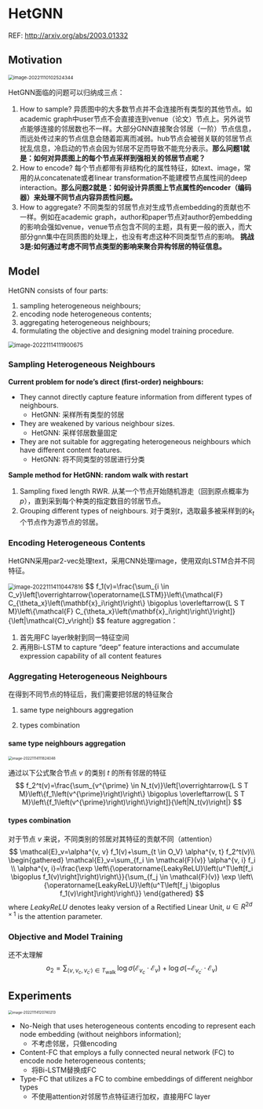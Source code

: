 # HetGNN
REF: http://arxiv.org/abs/2003.01332
## Motivation

<img src="./assets/image-20221110102524344.png" alt="image-20221110102524344" style="zoom: 67%;" />

HetGNN面临的问题可以归纳成三点：

1. How to sample? 异质图中的大多数节点并不会连接所有类型的其他节点。如academic graph中user节点不会直接连到venue（论文）节点上。另外说节点能够连接的邻居数也不一样。大部分GNN直接聚合邻居（一阶）节点信息，而远处传过来的节点信息会随着距离而减弱。hub节点会被弱关联的邻居节点扰乱信息，冷启动的节点会因为邻居不足而导致不能充分表示。**那么问题1就是：如何对异质图上的每个节点采样到强相关的邻居节点呢？**
2. How to encode? 每个节点都带有非结构化的属性特征，如text、image，常用的从concatenate或者linear transformation不能建模节点属性间的deep interaction。**那么问题2就是：如何设计异质图上节点属性的encoder（编码器）来处理不同节点内容异质性问题。**
3. How to aggregate? 不同类型的邻居节点对生成节点embedding的贡献也不一样。例如在academic graph，author和paper节点对author的embedding的影响会强如venue，venue节点包含不同的主题，具有更一般的嵌入，而大部分gnn集中在同质图的处理上，也没有考虑这种不同类型节点的影响。 **挑战3是:如何通过考虑不同节点类型的影响来聚合异构邻居的特征信息。**



## Model

HetGNN consists of four parts:

1. sampling heterogeneous neighbours;
2. encoding node heterogeneous contents; 
3. aggregating heterogeneous neighbours; 
4. formulating the objective and designing model training procedure.

<img src="./assets/image-20221114111900675.png" alt="image-20221114111900675" style="zoom:80%;" />



### Sampling Heterogeneous Neighbours

**Current problem for node’s direct (first-order) neighbours:**

* They cannot directly capture feature information from different types of neighbours.
  * HetGNN: 采样所有类型的邻居
* They are weakened by various neighbour sizes. 
  * HetGNN: 采样邻居数量固定
* They are not suitable for aggregating heterogeneous neighbours which have different content features.
  * HetGNN: 将不同类型的邻居进行分类

**Sample method for HetGNN: random walk with restart**

1. Sampling fixed length RWR. 从某一个节点开始随机游走（回到原点概率为$p$），直到采到每个种类的指定数目的邻居节点。
2. Grouping different types of neighbours. 对于类别$t$，选取最多被采样到的$k_t$个节点作为源节点的邻居。



### Encoding Heterogeneous Contents

HetGNN采用par2-vec处理text，采用CNN处理image，使用双向LSTM合并不同特征。

<img src="./assets/image-20221114110447816.png" alt="image-20221114110447816" style="zoom: 80%;" />
$$
f_1(v)=\frac{\sum_{i \in C_v}\left[\overrightarrow{\operatorname{LSTM}}\left\{\mathcal{F} C_{\theta_x}\left(\mathbf{x}_i\right)\right\} \bigoplus \overleftarrow{L S T M}\left\{\mathcal{F} C_{\theta_x}\left(\mathbf{x}_i\right)\right\}\right]}{\left|\mathcal{C}_v\right|}
$$
feature aggregation：

1. 首先用FC layer映射到同一特征空间
2. 再用Bi-LSTM to capture “deep” feature interactions and accumulate expression capability of all content features



### Aggregating Heterogeneous Neighbours

在得到不同节点的特征后，我们需要把邻居的特征聚合

1. same type neighbours aggregation 

2. types combination



#### same type neighbours aggregation 

<img src="./assets/image-20221114111824048.png" alt="image-20221114111824048" style="zoom: 50%;" />

通过以下公式聚合节点 $v$ 的类别 $t$ 的所有邻居的特征
$$
f_2^t(v)=\frac{\sum_{v^{\prime} \in N_t(v)}\left[\overrightarrow{L S T M}\left\{f_1\left(v^{\prime}\right)\right\} \bigoplus \overleftarrow{L S T M}\left\{f_1\left(v^{\prime}\right)\right\}\right]}{\left|N_t(v)\right|}
$$


#### types combination

对于节点 $v$ 来说，不同类别的邻居对其特征的贡献不同（attention）
$$
\mathcal{E}_v=\alpha^{v, v} f_1(v)+\sum_{t \in O_V} \alpha^{v, t} f_2^t(v)\\
\begin{gathered}
\mathcal{E}_v=\sum_{f_i \in \mathcal{F}(v)} \alpha^{v, i} f_i \\
\alpha^{v, i}=\frac{\exp \left\{\operatorname{LeakyReLU}\left(u^T\left[f_i \bigoplus f_1(v)\right]\right)\right\}}{\sum_{f_j \in \mathcal{F}(v)} \exp \left\{\operatorname{LeakyReLU}\left(u^T\left[f_j \bigoplus f_1(v)\right]\right)\right\}}
\end{gathered}
$$
where $LeakyReLU$ denotes leaky version of a Rectified Linear Unit, $u ∈ R^{2d×1}$ is the attention parameter.



### Objective and Model Training

还不太理解
$$
o_2=\sum_{\left\langle v, v_c, v_{c^{\prime}}\right\rangle \in T_{\text {walk }}} \log \sigma\left(\mathcal{E}_{v_c} \cdot \mathcal{E}_v\right)+\log \sigma\left(-\mathcal{E}_{v_{c^{\prime}}} \cdot \mathcal{E}_v\right)
$$


## Experiments

<img src="./assets/image-20221114120740213.png" alt="image-20221114120740213" style="zoom: 50%;" />

* No-Neigh that uses heterogeneous contents encoding to represent each node embedding (without neighbors information);
  * 不考虑邻居，只做encoding
* Content-FC that employs a fully connected neural network (FC) to encode node heterogeneous contents; 
  * 将Bi-LSTM替换成FC
* Type-FC that utilizes a FC to combine embeddings of different neighbor types
  * 不使用attention对邻居节点特征进行加权，直接用FC layer
